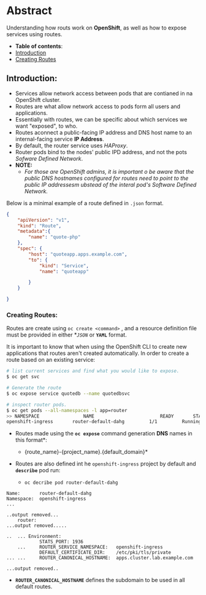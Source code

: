 # Abstract

Understanding how routs work on **OpenShift**, as well as how to expose services using routes.

-  **Table of contents**:
  - [Introduction](#introduction)
  - [Creating Routes](#creating-routes)

## Introduction:

- Services allow network access between pods that are contianed in na OpenShift cluster.
- Routes are what allow network access to pods form all users and applications. 
- Essentially with routes, we can be specific about which services we want "exposed", to who.
- Routes aconnect a public-facing IP address and DNS host name to an internal-facing service **IP Address**.
- By default, the router service uses *HAProxy*.
- Router pods bind to the nodes' public IPD address, and not the pots *Sofware Defined Network*.
- **NOTE:**
	- *For those are OpenShift admins, it is important o be aware that the public DNS hostnames configured for routes need to point to the public IP addressesm ubstead of the interal pod's Software Defined Network.*

Below is a minimal example of a route defined in `.json` format.

```json
{
	"apiVersion": "v1",
	"kind": "Route",
	"metadata":{
		"name": "quote-php"
	},
	"spec": {
		"host": "quoteapp.apps.example.com",
		"to": {
			"kind": "Service",
			"name": "quoteapp"

		}
	}

}
```

### Creating Routes:

Routes are create using `oc create <command>` , and a resource definition file must be provided in either **`JSON`* or **`YAML`** format.

It is important to know that when using the OpenShift CLI to create new applications that routes aren't created automatically. In order to create a route based on an existing service:

```bash
# list current services and find what you would like to expose.
$ oc get svc 

# Generate the route
$ oc expose service quotedb --name quotedbsvc

# inspect router pods.
$ oc get pods --all-namespaces -l app=router 
>> NAMESPACE 				NAME 						READY 		STATUS 		RESTARTS 		AGE
openshift-ingress		router-default-dahg			1/1			Running		1				4d
```
- Routes made using the **`oc expose`** command generation **DNS** names in this format*: 
	- {route_name}-{project_name}.{default_domain}*

- Routes are also defined int he `openshift-ingress` project by default and **`describe`** pod run:
	-  `oc decribe pod router-default-dahg`


``` text
Name:		router-default-dahg	 		
Namespace:	openshift-ingress
...

..output removed...
	router:
...output removed.....

..	...	Environment:
			STATS_PORT:	1936
	...		ROUTER_SERVICE_NAMESPACE: 	openshift-ingress
			DEFAULT_CERTIFICATE_DIR: 	/etc/pki/tls/private
...	...		ROUTER_CANONICAL_HOSTNAME:	apps.cluster.lab.example.com

...output removed..
```

- **`ROUTER_CANONICAL_HOSTNAME`** defines the subdomain to be used in all default routes.





